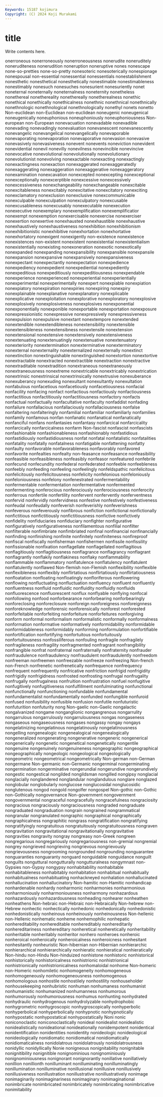 ```yaml
---
Keywords: 15187 kojimura
Copyright: (C) 2024 Koji Murakami
---
```


# title

Write contents here.



onerroneous nonerroneously nonerroneousness
nonerudite noneruditely noneruditeness nonerudition noneruption noneruptive nones nonescape none-so-pretties none-so-pretty
nonesoteric nonesoterically nonespionage nonespousal non-essential nonessential nonessentials nonestablishment nonesthetic nonesthetical
nonesthetically nonestimable nonestimableness nonestimably nonesuch nonesuches nonesurient nonesuriently nonet noneternal
noneternally noneternalness noneternity nonetheless nonethereal nonethereality nonethereally nonetherealness nonethic nonethical
nonethically nonethicalness nonethnic nonethnical nonethnically nonethnologic nonethnological nonethnologically nonethyl nonets
nonetto Non-euclidean non-Euclidean non-euclidean noneugenic noneugenical noneugenically noneuphonious noneuphoniously noneuphoniousness
Non-european non-European nonevacuation nonevadable nonevadible nonevading nonevadingly nonevaluation nonevanescent nonevanescently
nonevangelic nonevangelical nonevangelically nonevaporable nonevaporating nonevaporation nonevaporative nonevasion nonevasive nonevasively
nonevasiveness nonevent nonevents noneviction nonevident nonevidential nonevil nonevilly nonevilness nonevincible
nonevincive nonevocative nonevolutional nonevolutionally nonevolutionary nonevolutionist nonevolving nonexactable nonexacting nonexactingly
nonexactingness nonexaction nonexaggerated nonexaggeratedly nonexaggerating nonexaggeration nonexaggerative nonexaggeratory nonexamination nonexcavation
nonexcepted nonexcepting nonexceptional nonexceptionally nonexcerptible nonexcessive nonexcessively nonexcessiveness nonexchangeability nonexchangeable
nonexcitable nonexcitableness nonexcitably nonexcitative nonexcitatory nonexciting nonexclamatory nonexclusion nonexclusive nonexcommunicable
nonexculpable nonexculpation nonexculpatory nonexcusable nonexcusableness nonexcusably nonexecutable nonexecution nonexecutive nonexemplary
nonexemplification nonexemplificatior nonexempt nonexemption nonexercisable nonexercise nonexerciser nonexertion nonexertive nonexhausted
nonexhaustible nonexhaustive nonexhaustively nonexhaustiveness nonexhibition nonexhibitionism nonexhibitionistic nonexhibitive nonexhortation nonexhortative
nonexhortatory nonexigent nonexigently non-existence nonexistence nonexistences non-existent nonexistent nonexistential nonexistentialism
nonexistentially nonexisting nonexoneration nonexotic nonexotically nonexpanded nonexpanding nonexpansibility nonexpansible nonexpansile
nonexpansion nonexpansive nonexpansively nonexpansiveness nonexpectant nonexpectantly nonexpectation nonexpedience nonexpediency nonexpedient
nonexpediential nonexpediently nonexpeditious nonexpeditiously nonexpeditiousness nonexpendable nonexperience nonexperienced nonexperiential nonexperientially
nonexperimental nonexperimentally nonexpert nonexpiable nonexpiation nonexpiatory nonexpiration nonexpiries nonexpiring nonexpiry
nonexplainable nonexplanative nonexplanatory nonexplicable nonexplicative nonexploitation nonexplorative nonexploratory nonexplosive nonexplosively
nonexplosiveness nonexplosives nonexponential nonexponentially nonexponible nonexportable nonexportation nonexposure nonexpressionistic nonexpressive
nonexpressively nonexpressiveness nonexpulsion nonexpulsive nonextant nonextempore nonextended nonextendible nonextendibleness nonextensibility
nonextensible nonextensibleness nonextensibness nonextensile nonextension nonextensional nonextensive nonextensively nonextensiveness nonextenuating
nonextenuatingly nonextenuative nonextenuatory nonexteriority nonextermination nonexterminative nonexterminatory nonexternal nonexternality nonexternalized
nonexternally nonextinct nonextinction nonextinguishable nonextinguished nonextortion nonextortive nonextractable nonextracted nonextractible
nonextraction nonextractive nonextraditable nonextradition nonextraneous nonextraneously nonextraneousness nonextreme nonextricable nonextricably
nonextrication nonextrinsic nonextrinsical nonextrinsically nonextrusive nonexuberance nonexuberancy nonexuding nonexultant nonexultantly
nonexultation nonfabulous nonfacetious nonfacetiously nonfacetiousness nonfacial nonfacility nonfacing nonfact nonfactious
nonfactiously nonfactiousness nonfactitious nonfactitiously nonfactitiousness nonfactory nonfacts nonfactual nonfactually nonfacultative
nonfaculty nonfaddist nonfading nonfailure nonfallacious nonfallaciously nonfallaciousness nonfalse nonfaltering nonfalteringly
nonfamilial nonfamiliar nonfamiliarly nonfamilies nonfamily nonfamous nonfan nonfanatic nonfanatical nonfanatically
nonfanciful nonfans nonfantasies nonfantasy nonfarcical nonfarcicality nonfarcically nonfarcicalness nonfarm Non-fascist
nonfascist nonfascists nonfashionable nonfashionableness nonfashionably nonfastidious nonfastidiously nonfastidiousness nonfat nonfatal
nonfatalistic nonfatalities nonfatality nonfatally nonfatalness nonfatigable nonfattening nonfatty nonfaulty nonfavorable
nonfavorableness nonfavorably nonfavored nonfavorite nonfealties nonfealty non-feasance nonfeasance nonfeasibility nonfeasible
nonfeasibleness nonfeasibly nonfeasor nonfeatured nonfebrile nonfecund nonfecundity nonfederal nonfederated nonfeeble
nonfeebleness nonfeebly nonfeeding nonfeeling nonfeelingly nonfeldspathic nonfelicitous nonfelicitously nonfelicitousness nonfelicity
nonfelonious nonfeloniously nonfeloniousness nonfelony nonfenestrated nonfermentability nonfermentable nonfermentation nonfermentative nonfermented
nonfermenting nonferocious nonferociously nonferociousness nonferocity nonferrous nonfertile nonfertility nonfervent nonfervently
nonferventness nonfervid nonfervidly nonfervidness nonfestive nonfestively nonfestiveness nonfeudal nonfeudally nonfeverish
nonfeverishly nonfeverishness nonfeverous nonfeverously nonfibrous nonfiction nonfictional nonfictionally nonfictitious nonfictitiously
nonfictitiousness nonfictive nonfictively nonfidelity nonfiduciaries nonfiduciary nonfighter nonfigurative nonfiguratively nonfigurativeness
nonfilamentous nonfilial nonfilter nonfilterable nonfimbriate nonfimbriated nonfinal nonfinancial nonfinancially nonfinding
nonfinishing nonfinite nonfinitely nonfiniteness nonfireproof nonfiscal nonfiscally nonfisherman nonfishermen nonfissile
nonfissility nonfissionable nonfixation nonflagellate nonflagellated nonflagitious nonflagitiously nonflagitiousness nonflagrance nonflagrancy
nonflagrant nonflagrantly nonflakily nonflakiness nonflaky nonflammability nonflammable nonflammatory nonflatulence nonflatulency
nonflatulent nonflatulently nonflawed Non-flemish non-Flemish nonflexibility nonflexible nonflexibleness nonflexibly nonflirtatious
nonflirtatiously nonflirtatiousness nonfloatation nonfloating nonfloatingly nonfloriferous nonflowering nonflowing nonfluctuating nonfluctuation
nonfluency nonfluent nonfluently nonfluentness nonfluid nonfluidic nonfluidity nonfluidly nonfluids nonfluorescence
nonfluorescent nonflux nonflyable nonflying nonfocal nonfollowing nonfood nonforbearance nonforbearing nonforbearingly
nonforeclosing nonforeclosure nonforeign nonforeigness nonforeignness nonforeknowledge nonforensic nonforensically nonforest nonforested
nonforfeitable nonforfeiting nonforfeiture nonforfeitures nonforgiving nonform nonformal nonformalism nonformalistic nonformally
nonformalness nonformation nonformative nonformatively nonformidability nonformidable nonformidableness nonformidably nonforming nonformulation
nonfortifiable nonfortification nonfortifying nonfortuitous nonfortuitously nonfortuitousness nonfossiliferous nonfouling nonfragile nonfragilely
nonfragileness nonfragility nonfragmented nonfragrant nonfrangibility nonfrangible nonfrat nonfraternal nonfraternally nonfraternity
nonfrauder nonfraudulence nonfraudulency nonfraudulent nonfraudulently nonfreedom nonfreeman nonfreemen nonfreezable nonfreeze
nonfreezing Non-french non-French nonfrenetic nonfrenetically nonfrequence nonfrequency nonfrequent nonfrequently nonfricative
nonfriction nonfrigid nonfrigidity nonfrigidly nonfrigidness nonfrosted nonfrosting nonfrugal nonfrugality nonfrugally
nonfrugalness nonfruition nonfrustration nonfuel nonfugitive nonfugitively nonfugitiveness nonfulfillment nonfulminating nonfunctional
nonfunctionally nonfunctioning nonfundable nonfundamental nonfundamentalist nonfundamentally nonfunded nonfungible nonfuroid nonfused
nonfusibility nonfusible nonfusion nonfutile nonfuturistic nonfuturition nonfuturity nong Non-gaelic non-Gaelic
nongalactic nongalvanized nongame nonganglionic nongangrenous nongarrulity nongarrulous nongarrulously nongarrulousness nongas
nongaseness nongaseous nongaseousness nongases nongassy nongay nongays nongelatinizing nongelatinous nongelatinously
nongelatinousness nongelling nongenealogic nongenealogical nongenealogically nongeneralized nongenerating nongenerative nongeneric nongenerical
nongenerically nongenetic nongenetical nongenetically nongentile nongenuine nongenuinely nongenuineness nongeographic nongeographical
nongeographically nongeologic nongeological nongeologically nongeometric nongeometrical nongeometrically Non-german non-German nongermane
Non-germanic non-Germanic nongerminal nongerminating nongermination nongerminative nongerundial nongerundive nongerundively nongestic
nongestical nongilded nongildsman nongilled nongipsy nonglacial nonglacially nonglandered nonglandular nonglandulous
nonglare nonglazed nonglobular nonglobularly nonglucose nonglucosidal nonglucosidic nonglutenous nongod nongold
nongolfer nongospel Non-gothic non-Gothic non-Gothically nongovernance Non-government nongovernment nongovernmental nongraceful
nongracefully nongracefulness nongraciosity nongracious nongraciously nongraciousness nongraded nongraduate nongraduated nongraduation
nongrain nongrained nongrammatical nongranular nongranulated nongraphic nongraphical nongraphically nongraphicalness nongraphitic
nongrass nongratification nongratifying nongratifyingly nongratuitous nongratuitously nongratuitousness nongraven nongravitation nongravitational
nongravitationally nongravitative nongravities nongravity nongray nongreasy non-Greek nongreen nongregarious nongregariously
nongregariousness non-gremial nongremial nongrey nongrieved nongrieving nongrievous nongrievously nongrievousness nongrooming
nongrounded nongrounding nonguarantee nonguaranties nonguaranty nonguard nonguidable nonguidance nonguilt nonguilts
nonguttural nongutturally nongutturalness nongymnast non-Gypsies non-Gypsy nongypsy nonhabitability nonhabitable nonhabitableness
nonhabitably nonhabitation nonhabitual nonhabitually nonhabitualness nonhabituating nonhackneyed nonhalation nonhallucinated nonhallucination
nonhallucinatory Non-hamitic non-Hamitic nonhandicap nonhardenable nonhardy nonharmonic nonharmonies nonharmonious nonharmoniously
nonharmoniousness nonharmony nonhazardous nonhazardously nonhazardousness nonheading nonhearer nonheathen nonheathens Non-hebraic
non-Hebraic non-Hebraically Non-hebrew non-Hebrew nonhectic nonhectically nonhedonic nonhedonically nonhedonistic nonhedonistically
nonheinous nonheinously nonheinousness Non-hellenic non-Hellenic nonhematic nonheme nonhemophilic nonhepatic nonhereditability
nonhereditable nonhereditably nonhereditarily nonhereditariness nonhereditary nonheretical nonheretically nonheritability nonheritable nonheritably
nonheritor nonhero nonheroes nonheroic nonheroical nonheroically nonheroicalness nonheroicness nonhesitant nonhesitantly
nonheuristic Non-hibernian non-Hibernian nonhierarchic nonhierarchical nonhierarchically nonhieratic nonhieratical nonhieratically Non-hindu
non-Hindu Non-hinduized nonhistone nonhistoric nonhistorical nonhistorically nonhistoricalness nonhistrionic nonhistrionical nonhistrionically
nonhistrionicalness nonhomaloidal nonhome Non-homeric non-Homeric nonhomiletic nonhomogeneity nonhomogeneous nonhomogeneously nonhomogeneousness
nonhomogenous nonhomologous nonhostile nonhostilely nonhostility nonhouseholder nonhousekeeping nonhubristic nonhuman nonhumaness
nonhumanist nonhumanistic nonhumanized nonhumanness nonhumorous nonhumorously nonhumorousness nonhumus nonhunting nonhydrated
nonhydraulic nonhydrogenous nonhydrolyzable nonhydrophobic nonhygrometric nonhygroscopic nonhygroscopically nonhyperbolic nonhyperbolical nonhyperbolically
nonhypnotic nonhypnotically nonhypostatic nonhypostatical nonhypostatically Noni nonic noniconoclastic noniconoclastically nonideal
nonidealist nonidealistic nonidealistically nonideational nonideationally nonidempotent nonidentical nonidentification nonidentities nonidentity
nonideologic nonideological nonideologically nonidiomatic nonidiomatical nonidiomatically nonidiomaticalness nonidolatrous nonidolatrously nonidolatrousness
nonidyllic nonidyllically Nonie nonigneous nonignitability nonignitable nonignitibility nonignitible nonignominious nonignominiously
nonignominiousness nonignorant nonignorantly nonillative nonillatively nonillion nonillionth nonilluminant nonilluminating nonilluminatingly
nonillumination nonilluminative nonillusional nonillusive nonillusively nonillusiveness nonillustration nonillustrative nonillustratively nonimage
nonimaginarily nonimaginariness nonimaginary nonimaginational nonimbricate nonimbricated nonimbricately nonimbricating nonimbricative nonimitability
